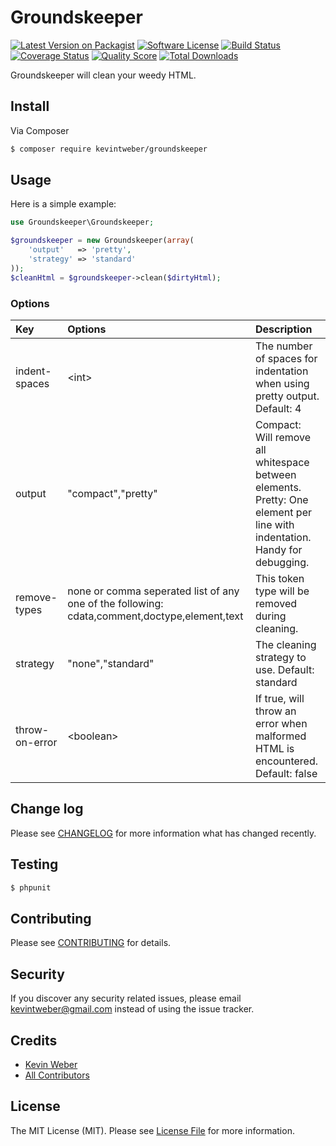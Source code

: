 # Groundskeeper

[![Latest Version on Packagist][ico-version]][link-packagist]
[![Software License][ico-license]](LICENSE.md)
[![Build Status][ico-travis]][link-travis]
[![Coverage Status][ico-scrutinizer]][link-scrutinizer]
[![Quality Score][ico-code-quality]][link-code-quality]
[![Total Downloads][ico-downloads]][link-downloads]

Groundskeeper will clean your weedy HTML.

## Install

Via Composer

``` bash
$ composer require kevintweber/groundskeeper
```

## Usage

Here is a simple example:

``` php
use Groundskeeper\Groundskeeper;

$groundskeeper = new Groundskeeper(array(
    'output'   => 'pretty',
    'strategy' => 'standard'
));
$cleanHtml = $groundskeeper->clean($dirtyHtml);
```
### Options
| Key     | Options  | Description                            |
|:------- |:------- |:-------------------------------------- |
| indent-spaces | &lt;int&gt; | The number of spaces for indentation when using pretty output. Default: 4 |
| output | "compact","pretty" | Compact: Will remove all whitespace between elements.<br/>Pretty: One element per line with indentation. Handy for debugging. |
| remove-types | none or comma seperated list of any one of the following: cdata,comment,doctype,element,text | This token type will be removed during cleaning. |
| strategy | "none","standard" | The cleaning strategy to use. Default: standard |
| throw-on-error | &lt;boolean&gt; | If true, will throw an error when malformed HTML is encountered.  Default: false |

## Change log

Please see [CHANGELOG](CHANGELOG.md) for more information what has changed recently.

## Testing

``` bash
$ phpunit
```

## Contributing

Please see [CONTRIBUTING](CONTRIBUTING.md) for details.

## Security

If you discover any security related issues, please email kevintweber@gmail.com instead of using the issue tracker.

## Credits

- [Kevin Weber][link-author]
- [All Contributors][link-contributors]

## License

The MIT License (MIT). Please see [License File](LICENSE.md) for more information.

[ico-version]: https://img.shields.io/packagist/v/kevintweber/groundskeeper.svg?style=flat-square
[ico-license]: https://img.shields.io/badge/license-MIT-brightgreen.svg?style=flat-square
[ico-travis]: https://img.shields.io/travis/kevintweber/Groundskeeper/master.svg?style=flat-square
[ico-scrutinizer]: https://img.shields.io/scrutinizer/coverage/g/kevintweber/Groundskeeper.svg?style=flat-square
[ico-code-quality]: https://img.shields.io/scrutinizer/g/kevintweber/Groundskeeper.svg?style=flat-square
[ico-downloads]: https://img.shields.io/packagist/dt/kevintweber/groundskeeper.svg?style=flat-square

[link-packagist]: https://packagist.org/packages/kevintweber/groundskeeper
[link-travis]: https://travis-ci.org/kevintweber/Groundskeeper
[link-scrutinizer]: https://scrutinizer-ci.com/g/kevintweber/Groundskeeper/code-structure
[link-code-quality]: https://scrutinizer-ci.com/g/kevintweber/Groundskeeper
[link-downloads]: https://packagist.org/packages/kevintweber/groundskeeper
[link-author]: https://github.com/kevintweber
[link-contributors]: ../../contributors
